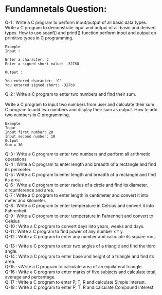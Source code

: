 # Fundamnetals Question: 
Q-1 : Write a C program to perform input/output of all basic data types.<br />
Write a C program to demonstrate input and output of all basic and derived types. How to use scanf() and printf() function perform input and output on primitive types in C programming.<br />


    Example
    Input : 

    Enter a character: C 
    Enter a signed short value: -32768 

    Output : 

    You entered character: 'C' 
    You entered signed short: -32768 

Q-2 : Write a C program to enter two numbers and find their sum.<br /> <br />
Write a C program to input two numbers from user and calculate their sum. C program to add two numbers and display their sum as output. How to add two numbers in C programming. <br />

    Example 
    Input
    Input first number: 20
    Input second number: 10
    Output
    Sum = 30

Q-3 : Write a C program to enter two numbers and perform all arithmetic operations.<br />
Q-4 : Write a C program to enter length and breadth of a rectangle and find its perimeter.<br />
Q-5 : Write a C program to enter length and breadth of a rectangle and find its area.<br />
Q-6 : Write a C program to enter radius of a circle and find its diameter, circumference and area.<br />
Q-7 : Write a C program to enter length in centimeter and convert it into meter and kilometer.<br />
Q-8 : Write a C program to enter temperature in Celsius and convert it into Fahrenheit.<br />
Q-9 : Write a C program to enter temperature in Fahrenheit and convert to Celsius<br />
Q-10 : Write a C program to convert days into years, weeks and days.<br />
Q-11 : Write a C program to find power of any number x ^ y.<br />
Q-12 : Write a C program to enter any number and calculate its square root.<br />

Q-13 : Write a C program to enter two angles of a triangle and find the third angle.<br />
Q-14 : Write a C program to enter base and height of a triangle and find its area.<br />
Q-15 : vWrite a C program to calculate area of an equilateral triangle.<br />
Q-16 : Write a C program to enter marks of five subjects and calculate total, average and percentage.<br />
Q-17 : Write a C program to enter P, T, R and calculate Simple Interest.<br />
Q-18 : Write a C program to enter P, T, R and calculate Compound Interest.<br />